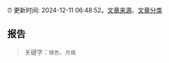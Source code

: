 :alarm_clock: 更新时间: 2024-12-11 06:48:52。[文章来源](/README.md)、[文章分类](/TAGS.md)

## 报告


> 关键字：`报告`、`月报`



